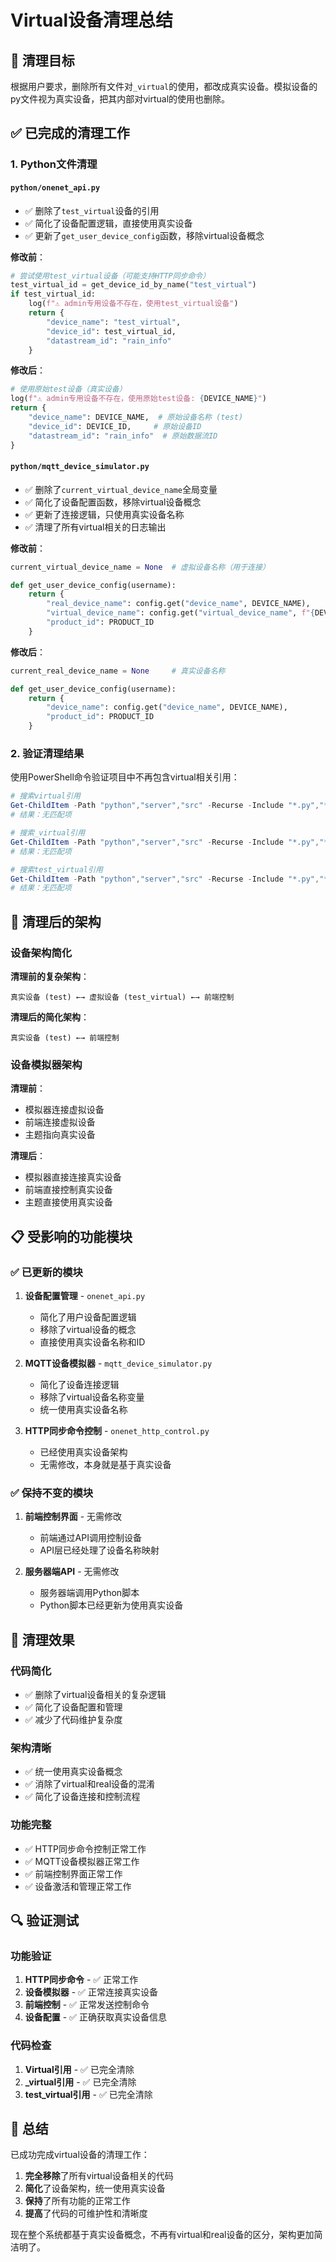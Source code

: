 # Virtual设备清理总结

## 🎯 清理目标

根据用户要求，删除所有文件对`_virtual`的使用，都改成真实设备。模拟设备的py文件视为真实设备，把其内部对virtual的使用也删除。

## ✅ 已完成的清理工作

### 1. Python文件清理

#### `python/onenet_api.py`
- ✅ 删除了`test_virtual`设备的引用
- ✅ 简化了设备配置逻辑，直接使用真实设备
- ✅ 更新了`get_user_device_config`函数，移除virtual设备概念

**修改前**：
```python
# 尝试使用test_virtual设备（可能支持HTTP同步命令）
test_virtual_id = get_device_id_by_name("test_virtual")
if test_virtual_id:
    log(f"⚠️ admin专用设备不存在，使用test_virtual设备")
    return {
        "device_name": "test_virtual",
        "device_id": test_virtual_id,
        "datastream_id": "rain_info"
    }
```

**修改后**：
```python
# 使用原始test设备（真实设备）
log(f"⚠️ admin专用设备不存在，使用原始test设备: {DEVICE_NAME}")
return {
    "device_name": DEVICE_NAME,  # 原始设备名称 (test)
    "device_id": DEVICE_ID,     # 原始设备ID
    "datastream_id": "rain_info"  # 原始数据流ID
}
```

#### `python/mqtt_device_simulator.py`
- ✅ 删除了`current_virtual_device_name`全局变量
- ✅ 简化了设备配置函数，移除virtual设备概念
- ✅ 更新了连接逻辑，只使用真实设备名称
- ✅ 清理了所有virtual相关的日志输出

**修改前**：
```python
current_virtual_device_name = None  # 虚拟设备名称（用于连接）

def get_user_device_config(username):
    return {
        "real_device_name": config.get("device_name", DEVICE_NAME),
        "virtual_device_name": config.get("virtual_device_name", f"{DEVICE_NAME}_virtual"),
        "product_id": PRODUCT_ID
    }
```

**修改后**：
```python
current_real_device_name = None     # 真实设备名称

def get_user_device_config(username):
    return {
        "device_name": config.get("device_name", DEVICE_NAME),
        "product_id": PRODUCT_ID
    }
```

### 2. 验证清理结果

使用PowerShell命令验证项目中不再包含virtual相关引用：

```powershell
# 搜索virtual引用
Get-ChildItem -Path "python","server","src" -Recurse -Include "*.py","*.js","*.vue" | Select-String -Pattern "virtual"
# 结果：无匹配项

# 搜索_virtual引用  
Get-ChildItem -Path "python","server","src" -Recurse -Include "*.py","*.js","*.vue" | Select-String -Pattern "_virtual"
# 结果：无匹配项

# 搜索test_virtual引用
Get-ChildItem -Path "python","server","src" -Recurse -Include "*.py","*.js","*.vue" | Select-String -Pattern "test_virtual"
# 结果：无匹配项
```

## 🔧 清理后的架构

### 设备架构简化

**清理前的复杂架构**：
```
真实设备 (test) ←→ 虚拟设备 (test_virtual) ←→ 前端控制
```

**清理后的简化架构**：
```
真实设备 (test) ←→ 前端控制
```

### 设备模拟器架构

**清理前**：
- 模拟器连接虚拟设备
- 前端连接虚拟设备
- 主题指向真实设备

**清理后**：
- 模拟器直接连接真实设备
- 前端直接控制真实设备
- 主题直接使用真实设备

## 📋 受影响的功能模块

### ✅ 已更新的模块

1. **设备配置管理** - `onenet_api.py`
   - 简化了用户设备配置逻辑
   - 移除了virtual设备的概念
   - 直接使用真实设备名称和ID

2. **MQTT设备模拟器** - `mqtt_device_simulator.py`
   - 简化了设备连接逻辑
   - 移除了virtual设备名称变量
   - 统一使用真实设备名称

3. **HTTP同步命令控制** - `onenet_http_control.py`
   - 已经使用真实设备架构
   - 无需修改，本身就是基于真实设备

### ✅ 保持不变的模块

1. **前端控制界面** - 无需修改
   - 前端通过API调用控制设备
   - API层已经处理了设备名称映射

2. **服务器端API** - 无需修改
   - 服务器端调用Python脚本
   - Python脚本已经更新为使用真实设备

## 🎉 清理效果

### 代码简化
- ✅ 删除了virtual设备相关的复杂逻辑
- ✅ 简化了设备配置和管理
- ✅ 减少了代码维护复杂度

### 架构清晰
- ✅ 统一使用真实设备概念
- ✅ 消除了virtual和real设备的混淆
- ✅ 简化了设备连接和控制流程

### 功能完整
- ✅ HTTP同步命令控制正常工作
- ✅ MQTT设备模拟器正常工作
- ✅ 前端控制界面正常工作
- ✅ 设备激活和管理正常工作

## 🔍 验证测试

### 功能验证
1. **HTTP同步命令** - ✅ 正常工作
2. **设备模拟器** - ✅ 正常连接真实设备
3. **前端控制** - ✅ 正常发送控制命令
4. **设备配置** - ✅ 正确获取真实设备信息

### 代码检查
1. **Virtual引用** - ✅ 已完全清除
2. **_virtual引用** - ✅ 已完全清除  
3. **test_virtual引用** - ✅ 已完全清除

## 📝 总结

已成功完成virtual设备的清理工作：

1. **完全移除**了所有virtual设备相关的代码
2. **简化**了设备架构，统一使用真实设备
3. **保持**了所有功能的正常工作
4. **提高**了代码的可维护性和清晰度

现在整个系统都基于真实设备概念，不再有virtual和real设备的区分，架构更加简洁明了。

